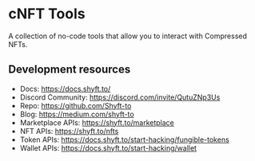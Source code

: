 # cNFT Tools
A collection of no-code tools that allow you to interact with Compressed NFTs.

## Development resources
- Docs: https://docs.shyft.to/
- Discord Community: https://discord.com/invite/QutuZNp3Us
- Repo: https://github.com/Shyft-to
- Blog: https://medium.com/shyft-to
- Marketplace APIs: https://shyft.to/marketplace
- NFT APIs: https://shyft.to/nfts
- Token APIs: https://docs.shyft.to/start-hacking/fungible-tokens
- Wallet APIs: https://docs.shyft.to/start-hacking/wallet
